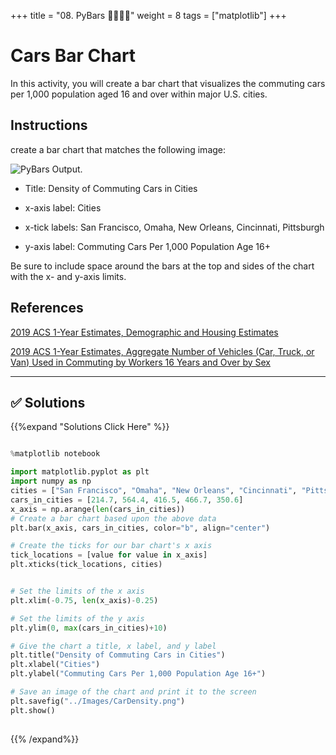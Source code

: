 +++
title = "08. PyBars  👩‍🎓👨‍🎓"
weight = 8
tags = ["matplotlib"] 
+++


# Cars Bar Chart

In this activity, you will create a bar chart that visualizes the commuting cars per 1,000 population aged 16 and over  within major U.S. cities.

## Instructions
create a bar chart that matches the following image:

![PyBars Output.](../images/CarDensity.png)

* Title: Density of Commuting Cars in Cities

* x-axis label: Cities

* x-tick labels: San Francisco, Omaha, New Orleans, Cincinnati, Pittsburgh

* y-axis label: Commuting Cars Per 1,000 Population Age 16+

Be sure to include space around the bars at the top and sides of the chart with the x- and y-axis limits.

## References

[2019 ACS 1-Year Estimates, Demographic and Housing Estimates](https://data.census.gov/cedsci/table?q=population%20of%20san%20francisco%20city%202019&t=001%20-%20Total%20population&g=1600000US0667000,2255000,3137000,3915000,4055000,4261000,5553000&tid=ACSDP1Y2019.DP05)

[2019 ACS 1-Year Estimates, Aggregate Number of Vehicles (Car, Truck, or Van) Used in Commuting by Workers 16 Years and Over by Sex](https://data.census.gov/cedsci/table?q=cars%20in%20cities&t=Populations%20and%20People&g=1600000US0667000,2255000,3137000,3915000,4055000,4261000,5553000_310XX00US14500&tid=ACSDT1Y2019.B08015)

---


## ✅ Solutions
{{%expand "Solutions Click Here" %}}
```python

%matplotlib notebook

import matplotlib.pyplot as plt
import numpy as np
cities = ["San Francisco", "Omaha", "New Orleans", "Cincinnati", "Pittsburgh"]
cars_in_cities = [214.7, 564.4, 416.5, 466.7, 350.6]
x_axis = np.arange(len(cars_in_cities))
# Create a bar chart based upon the above data
plt.bar(x_axis, cars_in_cities, color="b", align="center")

# Create the ticks for our bar chart's x axis
tick_locations = [value for value in x_axis]
plt.xticks(tick_locations, cities)


# Set the limits of the x axis
plt.xlim(-0.75, len(x_axis)-0.25)

# Set the limits of the y axis
plt.ylim(0, max(cars_in_cities)+10)

# Give the chart a title, x label, and y label
plt.title("Density of Commuting Cars in Cities")
plt.xlabel("Cities")
plt.ylabel("Commuting Cars Per 1,000 Population Age 16+")

# Save an image of the chart and print it to the screen
plt.savefig("../Images/CarDensity.png")
plt.show()
 
```
{{% /expand%}}